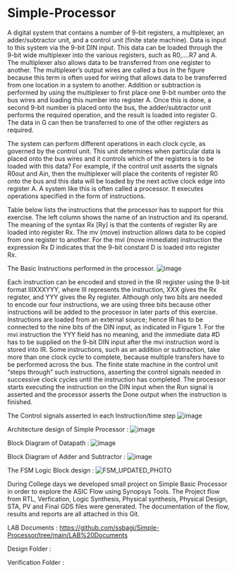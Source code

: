 # Simple-Processor
A digital system that contains a number of 9-bit registers, a multiplexer, an adder/subtractor  unit, and a control unit (finite state machine). Data is input to this system via the 9-bit DIN 
input. This data can be loaded through the 9-bit wide multiplexer into the various registers, such as R0,….R7 and A. The multiplexer also allows data to be transferred from one register to another. The multiplexer’s output wires are called a bus in the figure because this term is often used for wiring that allows data to be transferred from one location in a system to another. Addition or subtraction is performed by using the multiplexer to first place one 9-bit number onto the bus wires and loading this number into register A. Once this is done, a second 9-bit number is placed onto the bus, the adder/subtractor unit performs the required operation, and the result is loaded into register G. The data in G can then be transferred to one of the other registers as required. 
 
The system can perform different operations in each clock cycle, as governed by the control unit. This unit determines when particular data is placed onto the bus wires and it controls which of the registers is to be loaded with this data? For example, if the control unit asserts the signals R0out and Ain, then the multiplexer will place the contents of register R0 onto the bus and this data will be loaded by the next active clock edge into register A. A system like this is often called a processor. It executes operations specified in the form of instructions. 
 
Table below lists the instructions that the processor has to support for this exercise. The left column shows the name of an instruction and its operand. The meaning of the syntax Rx [Ry] is that the contents of register Ry are loaded into register Rx. The mv (move) instruction allows data to be copied from one register to another. For the mvi (move immediate) instruction the expression Rx D indicates that the 9-bit constant D is loaded into register Rx. 

The Basic Instructions performed in the processor.
![image](https://github.com/user-attachments/assets/4e5938a8-b0fa-4fe5-8559-314c662bf4bd)

Each instruction can be encoded and stored in the IR register using the 9-bit format IIIXXXYYY, where III represents the instruction, XXX gives the Rx register, and YYY gives the Ry register. Although only two bits are needed to encode our four instructions, we are using three bits because other instructions will be added to the processor in later parts of this exercise. Instructions are loaded from an external source; hence IR has to be connected to the nine bits of the DIN input, as indicated in Figure 1. For the mvi instruction the YYY field has no meaning, and the immediate data #D has to be supplied on the 9-bit DIN input after the mvi instruction word is stored into IR. Some instructions, such as an addition or subtraction, take more than one clock cycle to complete, because multiple transfers have to be performed across the bus. The finite state machine in the control unit “steps through” such instructions, asserting the control signals needed in successive clock cycles until the instruction has completed. The processor starts executing the instruction on the DIN input when the Run signal is asserted and the processor asserts the Done output when the instruction is finished. 

The Control signals asserted in each Instruction/time step
![image](https://github.com/user-attachments/assets/c8eede0a-8723-42a7-ae4d-ac84ad0b5a93)

Architecture design of Simple Processor : 
![image](https://github.com/user-attachments/assets/d2aad673-2313-40d4-9f86-23676543df91)

Block Diagram of Datapath :
![image](https://github.com/user-attachments/assets/42e7941b-ad36-46e1-b453-b415e9fc2e63)

Block Diagram of Adder and Subtractor :
![image](https://github.com/user-attachments/assets/7ab88148-a216-46e3-a54e-58fc4861b2bb)

The FSM Logic Block design :
![FSM_UPDATED_PHOTO](https://github.com/user-attachments/assets/2b1c79e0-377e-4c2f-88fc-deb9a53d8346)

During College days we developed small project on Simple Basic Processor in order to explore the ASIC Flow using Synopsys Tools. The Project flow from RTL, Verfication, Logic Synthesis, Physical synthesis, Physical Design, STA, PV and Final GDS files were generated. The documentation of the flow, results and reports are all attached in this Git. 

LAB Documents       : https://github.com/ssbagi/Simple-Processor/tree/main/LAB%20Documents

Design Folder       : 

Verification Folder : 

